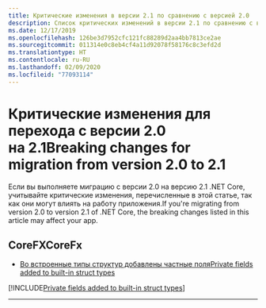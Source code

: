```yaml
---
title: Критические изменения в версии 2.1 по сравнению с версией 2.0
description: Список критических изменений в версии 2.1 по сравнению с версией 2.0 .NET Core
ms.date: 12/17/2019
ms.openlocfilehash: 126be3d7952cfc121fc88289d2aa4bb7813ce2ae
ms.sourcegitcommit: 011314e0c8eb4cf4a11d92078f58176c8c3efd2d
ms.translationtype: HT
ms.contentlocale: ru-RU
ms.lasthandoff: 02/09/2020
ms.locfileid: "77093114"
---
```

# <a name="breaking-changes-for-migration-from-version-20-to-21"></a><span data-ttu-id="93a81-103">Критические изменения для перехода с версии 2.0 на 2.1</span><span class="sxs-lookup"><span data-stu-id="93a81-103">Breaking changes for migration from version 2.0 to 2.1</span></span>

<span data-ttu-id="93a81-104">Если вы выполняете миграцию с версии 2.0 на версию 2.1 .NET Core, учитывайте критические изменения, перечисленные в этой статье, так как они могут влиять на работу приложения.</span><span class="sxs-lookup"><span data-stu-id="93a81-104">If you're migrating from version 2.0 to version 2.1 of .NET Core, the breaking changes listed in this article may affect your app.</span></span>

## <a name="corefx"></a><span data-ttu-id="93a81-105">CoreFX</span><span class="sxs-lookup"><span data-stu-id="93a81-105">CoreFx</span></span>

- [<span data-ttu-id="93a81-106">Во встроенные типы структур добавлены частные поля</span><span class="sxs-lookup"><span data-stu-id="93a81-106">Private fields added to built-in struct types</span></span>](#private-fields-added-to-built-in-struct-types)

[!INCLUDE[Private fields added to built-in struct types](~/includes/core-changes/corefx/2.1/instantiate-struct.md)]

***
